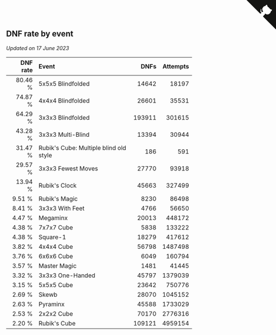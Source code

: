 ## DNF rate by event

*Updated on 17 June 2023*

| DNF rate | Event | DNFs | Attempts |
| ---: | :--- | ---: | ---: |
| 80.46 % | 5x5x5 Blindfolded | 14642 | 18197 |
| 74.87 % | 4x4x4 Blindfolded | 26601 | 35531 |
| 64.29 % | 3x3x3 Blindfolded | 193911 | 301615 |
| 43.28 % | 3x3x3 Multi-Blind | 13394 | 30944 |
| 31.47 % | Rubik's Cube: Multiple blind old style | 186 | 591 |
| 29.57 % | 3x3x3 Fewest Moves | 27770 | 93918 |
| 13.94 % | Rubik's Clock | 45663 | 327499 |
| 9.51 % | Rubik's Magic | 8230 | 86498 |
| 8.41 % | 3x3x3 With Feet | 4766 | 56650 |
| 4.47 % | Megaminx | 20013 | 448172 |
| 4.38 % | 7x7x7 Cube | 5838 | 133222 |
| 4.38 % | Square-1 | 18279 | 417612 |
| 3.82 % | 4x4x4 Cube | 56798 | 1487498 |
| 3.76 % | 6x6x6 Cube | 6049 | 160794 |
| 3.57 % | Master Magic | 1481 | 41445 |
| 3.32 % | 3x3x3 One-Handed | 45797 | 1379039 |
| 3.15 % | 5x5x5 Cube | 23642 | 750776 |
| 2.69 % | Skewb | 28070 | 1045152 |
| 2.63 % | Pyraminx | 45588 | 1733029 |
| 2.53 % | 2x2x2 Cube | 70170 | 2776316 |
| 2.20 % | Rubik's Cube | 109121 | 4959154 |


<a href="https://github.com/jonatanklosko/wca_statistics" class="github-corner" aria-label="View source on Github"><svg width="80" height="80" viewBox="0 0 250 250" style="fill:#151513; color:#fff; position: absolute; top: 0; border: 0; right: 0;" aria-hidden="true"><path d="M0,0 L115,115 L130,115 L142,142 L250,250 L250,0 Z"></path><path d="M128.3,109.0 C113.8,99.7 119.0,89.6 119.0,89.6 C122.0,82.7 120.5,78.6 120.5,78.6 C119.2,72.0 123.4,76.3 123.4,76.3 C127.3,80.9 125.5,87.3 125.5,87.3 C122.9,97.6 130.6,101.9 134.4,103.2" fill="currentColor" style="transform-origin: 130px 106px;" class="octo-arm"></path><path d="M115.0,115.0 C114.9,115.1 118.7,116.5 119.8,115.4 L133.7,101.6 C136.9,99.2 139.9,98.4 142.2,98.6 C133.8,88.0 127.5,74.4 143.8,58.0 C148.5,53.4 154.0,51.2 159.7,51.0 C160.3,49.4 163.2,43.6 171.4,40.1 C171.4,40.1 176.1,42.5 178.8,56.2 C183.1,58.6 187.2,61.8 190.9,65.4 C194.5,69.0 197.7,73.2 200.1,77.6 C213.8,80.2 216.3,84.9 216.3,84.9 C212.7,93.1 206.9,96.0 205.4,96.6 C205.1,102.4 203.0,107.8 198.3,112.5 C181.9,128.9 168.3,122.5 157.7,114.1 C157.9,116.9 156.7,120.9 152.7,124.9 L141.0,136.5 C139.8,137.7 141.6,141.9 141.8,141.8 Z" fill="currentColor" class="octo-body"></path></svg></a><style>.github-corner:hover .octo-arm{animation:octocat-wave 560ms ease-in-out}@keyframes octocat-wave{0%,100%{transform:rotate(0)}20%,60%{transform:rotate(-25deg)}40%,80%{transform:rotate(10deg)}}@media (max-width:500px){.github-corner:hover .octo-arm{animation:none}.github-corner .octo-arm{animation:octocat-wave 560ms ease-in-out}}</style>
